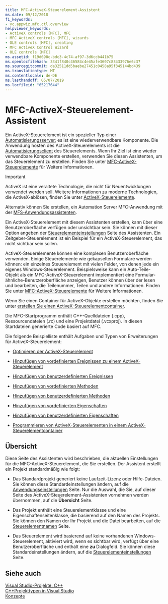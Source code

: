 ```yaml
---
title: MFC-ActiveX-Steuerelement-Assistent
ms.date: 09/12/2018
f1_keywords:
- vc.appwiz.mfc.ctl.overview
helpviewer_keywords:
- ActiveX controls [MFC], MFC
- MFC ActiveX controls [MFC], wizards
- OLE controls [MFC], creating
- MFC ActiveX Control Wizard
- OLE controls [MFC]
ms.assetid: f19d698c-bdc3-4c74-af97-3d6ccb441b75
ms.openlocfilehash: 3341f840c46584c4e45afe3607c83433976e6c37
ms.sourcegitcommit: da32511dd5baebe27451c0458a95f345144bd439
ms.translationtype: MT
ms.contentlocale: de-DE
ms.lasthandoff: 05/07/2019
ms.locfileid: "65217644"
---
```

# <a name="mfc-activex-control-wizard"></a>MFC-ActiveX-Steuerelement-Assistent

Ein ActiveX-Steuerelement ist ein spezieller Typ einer [Automatisierungsserver](../../mfc/automation-servers.md); es ist eine wiederverwendbare Komponente. Die Anwendung hosten des ActiveX-Steuerelements ist die [Automatisierungsclient](../../mfc/automation-clients.md) des Steuerelements. Wenn Ihr Ziel ist eine wieder verwendbare Komponente erstellen, verwenden Sie diesen Assistenten, um das Steuerelement zu erstellen. Finden Sie unter [MFC-ActiveX-Steuerelemente](../../mfc/mfc-activex-controls.md) für Weitere Informationen.

>[!IMPORTANT]
> ActiveX ist eine veraltete Technologie, die nicht für Neuentwicklungen verwendet werden soll. Weitere Informationen zu moderne Technologien, die ActiveX-ablösen, finden Sie unter [ActiveX-Steuerelemente](../activex-controls.md).

Alternativ können Sie erstellen, ein Automation Server MFC-Anwendung mit der [MFS-Anwendungsassistenten](../../mfc/reference/mfc-application-wizard.md).

Ein ActiveX-Steuerelement mit diesem Assistenten erstellen, kann über eine Benutzeroberfläche verfügen oder unsichtbar sein. Sie können mit dieser Option angeben der [Steuerelementeinstellungen](../../mfc/reference/control-settings-mfc-activex-control-wizard.md) Seite des Assistenten. Ein Zeitgeber-Steuerelement ist ein Beispiel für ein ActiveX-Steuerelement, das nicht sichtbar sein sollen.

ActiveX-Steuerelemente können eine komplexen Benutzeroberfläche verwenden. Einige Steuerelemente wie gekapselten Formulare werden können: ein einzelnes Steuerelement mit vielen Felder, von denen jede ein eigenes Windows-Steuerelement. Beispielsweise kann ein Auto-Teile-Objekt als ein MFC-ActiveX-Steuerelement implementiert eine Formular-ähnliche-Benutzeroberfläche anzeigen, Benutzer können über der lesen und bearbeiten, die Teilenummer, Teilen und andere Informationen. Finden Sie unter [MFC-ActiveX-Steuerelemente](../../mfc/mfc-activex-controls.md) für Weitere Informationen.

Wenn Sie einen Container für ActiveX-Objekte erstellen möchten, finden Sie unter [erstellen Sie einen ActiveX-Steuerelementcontainer](../../mfc/reference/creating-an-mfc-activex-control-container.md).

Die MFC-Startprogramm enthält C++-Quelldateien (.cpp), Ressourcendateien (.rc) und eine Projektdatei (.vcxproj). In diesen Startdateien generierte Code basiert auf MFC.

Die folgende Beispielliste enthält Aufgaben und Typen von Erweiterungen für ActiveX-Steuerelement:

- [Optimieren der ActiveX-Steuerelement](../../mfc/mfc-activex-controls-optimization.md)

- [Hinzufügen von vordefinierten Ereignissen zu einem ActiveX-Steuerelement](../../mfc/mfc-activex-controls-adding-stock-events-to-an-activex-control.md)

- [Hinzufügen von benutzerdefinierten Ereignissen](../../mfc/mfc-activex-controls-adding-custom-events.md)

- [Hinzufügen von vordefinierten Methoden](../../mfc/mfc-activex-controls-adding-stock-methods.md)

- [Hinzufügen von benutzerdefinierten Methoden](../../mfc/mfc-activex-controls-adding-custom-methods.md)

- [Hinzufügen von vordefinierten Eigenschaften](../../mfc/mfc-activex-controls-adding-stock-properties.md)

- [Hinzufügen von benutzerdefinierten Eigenschaften](../../mfc/mfc-activex-controls-adding-custom-properties.md)

- [Programmieren von ActiveX-Steuerelementen in einem ActiveX-Steuerelementcontainer](../../mfc/programming-activex-controls-in-a-activex-control-container.md)

## <a name="overview"></a>Übersicht

Diese Seite des Assistenten wird beschrieben, die aktuellen Einstellungen für die MFC-ActiveX-Steuerelement, die Sie erstellen. Der Assistent erstellt ein Projekt standardmäßig wie folgt:

- Das Standardprojekt generiert keine Laufzeit-Lizenz oder Hilfe-Dateien. Sie können diese Standardeinstellungen ändern, auf die [Anwendungseinstellungen](../../mfc/reference/application-settings-mfc-activex-control-wizard.md) Seite. Nur die Auswahl, die Sie, auf dieser Seite des ActiveX-Steuerelement-Assistenten vornehmen werden übernommen, auf die **Übersicht** Seite.

- Das Projekt enthält eine Steuerelementklasse und eine Eigenschaftenseitenklasse, die basierend auf den Namen des Projekts. Sie können den Namen der Ihr Projekt und die Datei bearbeiten, auf die [Steuerelementnamen](../../mfc/reference/control-names-mfc-activex-control-wizard.md) Seite.

- Das Steuerelement wird basierend auf keine vorhandenen Windows-Steuerelement, aktiviert wird, wenn es sichtbar wird, verfügt über eine Benutzeroberfläche und enthält eine **zu** Dialogfeld. Sie können diese Standardeinstellungen ändern, auf die [Steuerelementeinstellungen](../../mfc/reference/control-settings-mfc-activex-control-wizard.md) Seite.

## <a name="see-also"></a>Siehe auch

[Visual Studio-Projekte: C++](../../build/creating-and-managing-visual-cpp-projects.md)<br/>
[C++Projekttypen in Visual Studio](../../build/reference/visual-cpp-project-types.md)<br/>
[Konzepte](../../atl/active-template-library-atl-concepts.md)
